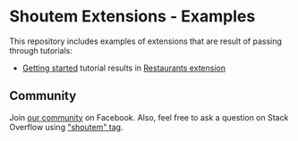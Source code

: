 # Shoutem Extensions - Examples

This repository includes examples of extensions that are result of passing through tutorials:

- [Getting started](http://shoutem.github.io/docs/extensions/getting-started/introduction) tutorial results in [Restaurants extension](restaurants-getting-started)

## Community

Join [our community](https://www.facebook.com/groups/shoutem.community/) on Facebook. Also, feel free to ask a question on Stack Overflow using ["shoutem" tag](http://stackoverflow.com/tags/shoutem).
